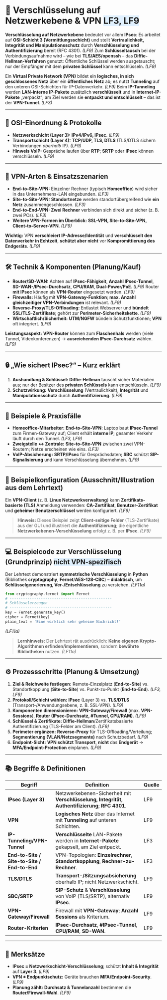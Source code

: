 # 🔐 Verschlüsselung auf Netzwerkebene & VPN <span style="background:#e0f0ff;">LF3, LF9</span>

**Verschlüsselung auf Netzwerkebene** bedeutet vor allem **IPsec**: Es arbeitet auf **OSI-Schicht 3 (Vermittlungsschicht)** und stellt **Vertraulichkeit, Integrität und Manipulationsschutz** durch **Verschlüsselung und Authentifizierung** bereit (RFC 4301). *(LF9)* 
Zum **Schlüsseltausch** bei der Verbindungsaufnahme wird – wie bei **TLS/AES/openssh** – das **Diffie-Hellman-Verfahren** genutzt: Öffentliche Schlüssel werden ausgetauscht; nur der Empfänger mit dem **privaten Schlüssel** kann entschlüsseln. *(LF9)* 

Ein **Virtual Private Network (VPN)** bildet ein **logisches, in sich geschlossenes Netz** über ein **öffentliches Netz** ab; es nutzt **Tunneling** auf den unteren OSI-Schichten für IP-Datenverkehr. *(LF9)* 
Beim **IP-Tunneling** werden **LAN-interne IP-Pakete** zusätzlich **verschlüsselt** und in **Internet-IP-Pakete** „verpackt“; am Ziel werden sie **entpackt und entschlüsselt** – das ist der **VPN-Tunnel**. *(LF3)* 

---

## 🧭 OSI-Einordnung & Protokolle

* **Netzwerkschicht (Layer 3):** **IPv4/IPv6, IPsec**. *(LF9)* 
* **Transportschicht (Layer 4):** **TCP/UDP, TLS, DTLS** (TLS/DTLS sichern Verbindungen *oberhalb* IP). *(LF9)* 
* **Hinweis VoIP:** Gespräche laufen über **RTP**; **SRTP** oder **IPsec** können verschlüsseln. *(LF9)* 

---

## 🧩 VPN-Arten & Einsatzszenarien

* **End-to-Site-VPN:** Einzelner Rechner (typisch **Homeoffice**) wird sicher in das Unternehmens-LAN eingebunden. *(LF3)* 
* **Site-to-Site-VPN:** **Standortnetze** werden standortübergreifend wie **ein Netz** zusammengeschlossen. *(LF3)* 
* **End-to-End-VPN:** **Zwei Rechner** verbinden sich direkt und sicher (z. B. zwei PCs). *(LF3)* 
* **Weitere VPN-Formen im Überblick:** **SSL-VPN, Site-to-Site-VPN, Client-to-Server-VPN**. *(LF9)* 

**Wichtig:** VPN **verschleiert IP-Adresse/Identität** und **verschlüsselt den Datenverkehr in Echtzeit**, **schützt aber nicht** vor **Kompromittierung des Endgeräts**. *(LF9)* 

---

## 🛠️ Technik & Komponenten (Planung/Kauf)

* **Router/SD-WAN:** Achten auf **IPsec-Fähigkeit**, **Anzahl IPsec-Tunnel**, **SD-WAN-/IPsec-Durchsatz**, **CPU/RAM**, **Dual-Power/PoE**. *(LF9)* 
  Router **mit IPsec** können als **VPN-Router** eingesetzt werden. *(LF9)* 
* **Firewalls:** Häufig mit **VPN-Gateway-Funktion**; **max. Anzahl gleichzeitiger VPN-Verbindungen** ist relevant. *(LF9)* 
* **Reverse-Proxy/TLS-Offloading:** Entlastet Webserver und **bündelt SSL/TLS-Zertifikate**; gehört zur **Perimeter-Sicherheitskette**. *(LF9)* 
* **Wirtschaftlich/Sicherheit:** **UTM/NGFW** bündeln Schutzfunktionen; **VPN** oft integriert. *(LF9)* 

**Leistungsaspekt:** **VPN-Router** können zum **Flaschenhals** werden (viele Tunnel, Videokonferenzen) → **ausreichenden IPsec-Durchsatz** wählen. *(LF9)* 

---

## 🔒 „Wie sichert IPsec?“ – Kurz erklärt

1. **Aushandlung & Schlüssel:** **Diffie-Hellman** tauscht sicher Materialien aus; nur der Besitzer des **privaten Schlüssels** kann entschlüsseln. *(LF9)* 
2. **Schutzwirkung:** **Verschlüsselung** (Vertraulichkeit), **Integrität** und **Manipulationsschutz** durch **Authentifizierung**. *(LF9)* 

---

## 🧪 Beispiele & Praxisfälle

* **Homeoffice-Mitarbeiter:** **End-to-Site-VPN**: Laptop baut **IPsec-Tunnel** zum Firmen-Gateway auf; Client erhält **interne IP**; gesamter Verkehr läuft durch den Tunnel. *(LF3, LF9)*
* **Zweigstelle ↔ Zentrale:** **Site-to-Site-VPN** zwischen zwei VPN-Routern; Netze erscheinen wie eins. *(LF3)* 
* **VoIP-Absicherung:** **SRTP/IPsec** für Gesprächsdaten; **SBC** schützt **SIP-Signalisierung** und kann Verschlüsselung übernehmen. *(LF9)* 

---

## 🧰 Beispielkonfiguration (Ausschnitt/Illustration aus dem Lehrtext)

Ein **VPN-Client** (z. B. **Linux Netzwerkverwaltung**) kann **Zertifikats-basierte (TLS)** Anmeldung verwenden: **CA-Zertifikat**, **Benutzer-Zertifikat** und **geheimer Benutzerschlüssel** werden konfiguriert. *(LF9)* 

> **Hinweis:** Dieses Beispiel zeigt **Client-seitige Felder** (TLS-Zertifikate) aus der GUI und illustriert die **Authentifizierung**; die eigentliche **Netzwerkebenen-Verschlüsselung** erfolgt z. B. per **IPsec**. *(LF9)* 

---

## 💻 Beispielcode zur Verschlüsselung (Grundprinzip) <span style="background:#e0f0ff;">nicht VPN-spezifisch</span>

Der Lehrtext demonstriert **symmetrische Verschlüsselung** in **Python** (Bibliothek **cryptography**, **Fernet**/**AES-128-CBC**) – **didaktisch**, um **Schlüsselgenerierung, Ver-/Entschlüsselung** zu verstehen. *(LF11a)* 

```python
from cryptography.fernet import Fernet
# ----------------------------------------------
# Schlüsselerzeugen
# ----------------------------------------------
key = Fernet.generate_key()
cipher = Fernet(key)
plain_text = 'Eine wirklich sehr geheime Nachricht!'
```

*(LF11a)* 

> **Lernhinweis:** Der Lehrtext rät ausdrücklich: **Keine eigenen Krypto-Algorithmen erfinden/implementieren**, sondern **bewährte Bibliotheken** nutzen. *(LF11a)* 

---

## ⚙️ Prozessschritte (Planung & Umsetzung)

1. **Ziel & Reichweite festlegen:** Remote-Einzelplatz (**End-to-Site**) vs. Standortkopplung (**Site-to-Site**) vs. Punkt-zu-Punkt (**End-to-End**). *(LF3, LF9)*
2. **Protokoll/Schicht wählen:** **IPsec** (Layer 3) vs. **TLS/DTLS** (Transport-/Anwendungsebene, z. B. SSL-VPN). *(LF9)* 
3. **Komponenten dimensionieren:** **VPN-Gateway/Firewall** (max. **VPN-Sessions**), **Router (IPsec-Durchsatz, #Tunnel, CPU/RAM)**. *(LF9)*
4. **Schlüssel & Zertifikate:** **Diffie-Hellman**/Zertifikatsbasierte Authentifizierung (TLS-Felder am Client). *(LF9)* 
5. **Perimeter ergänzen:** **Reverse-Proxy** für TLS-Offloading/Verteilung; **Segmentierung (VLAN/Netzsegmente)** nach Schutzbedarf. *(LF9)* 
6. **Endpoint-Sicht:** **VPN schützt Transport**, **nicht** das **Endgerät** → **MFA/Endpoint-Protection** einplanen. *(LF9)* 

---

## 📚 Begriffe & Definitionen

| Begriff                                     | Definition                                                                                      | Quelle |
| ------------------------------------------- | ----------------------------------------------------------------------------------------------- | ------ |
| **IPsec (Layer 3)**                         | Netzwerkebenen-Sicherheit mit **Verschlüsselung, Integrität, Authentifizierung**; **RFC 4301**. | LF9    |
| **VPN**                                     | **Logisches Netz** über das Internet mit **Tunneling** auf unteren Schichten.                   | LF9    |
| **IP-Tunneling/VPN-Tunnel**                 | **Verschlüsselte** LAN-Pakete werden in **Internet-Pakete** gekapselt, am Ziel entpackt.        | LF3    |
| **End-to-Site / Site-to-Site / End-to-End** | VPN-Topologien: **Einzelrechner**, **Standortkopplung**, **Rechner-zu-Rechner**.                | LF3    |
| **TLS/DTLS**                                | **Transport-/Sitzungsabsicherung** oberhalb IP; nicht Netzwerkschicht.                          | LF9    |
| **SBC/SRTP**                                | **SIP-Schutz** & **Verschlüsselung** von VoIP (TLS/SRTP), alternativ **IPsec**.                 | LF9    |
| **VPN-Gateway/Firewall**                    | Firewall mit **VPN-Gateway**; **Anzahl Sessions** als Kriterium.                                | LF9    |
| **Router-Kriterien**                        | **IPsec-Durchsatz**, **#IPsec-Tunnel**, **CPU/RAM**, **SD-WAN**.                                | LF9    |

---

## 🎯 Merksätze

* **IPsec = Netzwerkschicht-Verschlüsselung**; schützt **Inhalt & Integrität** auf **Layer 3**. *(LF9)* 
* **VPN ≠ Endpunktschutz:** Geräte brauchen **MFA/Endpoint-Security**. *(LF9)* 
* **Planung zählt:** **Durchsatz & Tunnelanzahl** bestimmen die **Router/Firewall-Wahl**. *(LF9)* 

